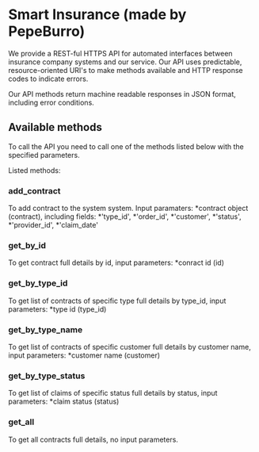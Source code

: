# Smart Insurance (made by PepeBurro)

We provide a REST-ful HTTPS API for automated interfaces between insurance company systems and our service. Our API uses predictable, resource-oriented URI's to make methods available and HTTP response codes to indicate errors.

Our API methods return machine readable responses in JSON format, including error conditions.

## Available methods

To call the API you need to call one of the methods listed below with the specified parameters. 

Listed methods:

### add_contract

To add contract to the system system. Input paramaters:
*contract object (contract), including fields: 
	*'type_id',
        *'order_id',
	*'customer',
	*'status',
	*'provider_id',
	*'claim_date'

### get_by_id

To get contract full details by id, input parameters:
    *conract id (id)
    
### get_by_type_id

To get list of contracts of specific type full details by type_id, input parameters:
    *type id (type_id)

### get_by_type_name

To get list of contracts of specific customer full details by customer name, input parameters:
    *customer name (customer)

### get_by_type_status

To get list of claims of specific status full details by status, input parameters:
    *claim status (status)
    
### get_all

To get all contracts full details, no input parameters.
